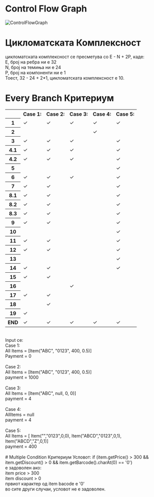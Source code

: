 # Control Flow Graph
![ControlFlowGraph](https://github.com/nikola-bozinovski/SI_2024_lab2_226054/assets/166914433/cb286ec5-6447-40a9-9535-8c184c438742)
# Цикломатската Комплексност
цикломатската комплексност се пресметува со E - N + 2P, каде:<br>
  E, број на ребра ни е 32<br>
  N, број на темиња ни е 24<br>
  P, број на компоненти ни е 1<br>
  Тоест, 32 - 24 + 2*1, цикломатската комплексност е 10.<br>
  
# Every Branch Критериум 
<table>
        <tr>
            <th></th>
            <th>Case 1:</th>
            <th>Case 2:</th>
            <th>Case 3:</th>
            <th>Case 4:</th>
            <th>Case 5:</th>
        </tr>
        <tr>
            <th>1</th> <!-- &#x2713;-->
            <td>&#x2713;</td>
            <td>&#x2713;</td>
            <td>&#x2713;</td>
            <td>&#x2713;</td>
            <td>&#x2713;</td>
        </tr>
        <tr>
            <th>2</th>
            <td></td>
            <td></td>
            <td></td>
            <td>&#x2713;</td>
            <td></td>
        </tr>
        <tr>
            <th>3</th>
            <td>&#x2713;</td>
            <td>&#x2713;</td>
            <td>&#x2713;</td>
            <td></td>
            <td>&#x2713;</td>
        </tr>
        <tr>
            <th>4.1</th>
            <td>&#x2713;</td>
            <td>&#x2713;</td>
            <td>&#x2713;</td>
            <td></td>
            <td>&#x2713;</td>
        </tr>
        <tr>
            <th>4.2</th>
            <td>&#x2713;</td>
            <td>&#x2713;</td>
            <td>&#x2713;</td>
            <td></td>
            <td>&#x2713;</td>
        </tr>
        <tr>
            <th>5</th>
            <td></td>
            <td></td>
            <td></td>
            <td></td>
            <td>&#x2713;</td>
        </tr>
        <tr>
            <th>6</th>
            <td>&#x2713;</td>
            <td>&#x2713;</td>
            <td>&#x2713;</td>
            <td></td>
            <td>&#x2713;</td>
        </tr>
        <tr>
            <th>7</th>
            <td>&#x2713;</td>
            <td>&#x2713;</td>
            <td></td>
            <td></td>
            <td>&#x2713;</td>
        </tr>
        <tr>
            <th>8.1</th>
            <td>&#x2713;</td>
            <td>&#x2713;</td>
            <td></td>
            <td></td>
            <td>&#x2713;</td>
        </tr>
        <tr>
            <th>8.2</th>
            <td>&#x2713;</td>
            <td>&#x2713;</td>
            <td></td>
            <td></td>
            <td>&#x2713;</td>
        </tr>
        <tr>
            <th>8.3</th>
            <td>&#x2713;</td>
            <td>&#x2713;</td>
            <td></td>
            <td></td>
            <td>&#x2713;</td>
        </tr>
        <tr>
            <th>9</th>
            <td>&#x2713;</td>
            <td>&#x2713;</td>
            <td></td>
            <td></td>
            <td>&#x2713;</td>
        </tr>
        <tr>
            <th>10</th>
            <td></td>
            <td></td>
            <td></td>
            <td></td>
            <td>&#x2713;</td>
        </tr>
        <tr>
            <th>11</th>
            <td>&#x2713;</td>
            <td>&#x2713;</td>
            <td></td>
            <td></td>
            <td>&#x2713;</td>
        </tr>
        <tr>
            <th>12</th>
            <td>&#x2713;</td>
            <td>&#x2713;</td>
            <td></td>
            <td></td>
            <td>&#x2713;</td>
        </tr>
        <tr>
            <th>13</th>
            <td></td>
            <td></td>
            <td></td>
            <td></td>
            <td>&#x2713;</td>
        </tr>
        <tr>
            <th>14</th>
            <td>&#x2713;</td>
            <td>&#x2713;</td>
            <td></td>
            <td></td>
            <td>&#x2713;</td>
        </tr>
        <tr>
            <th>15</th>
            <td>&#x2713;</td>
            <td>&#x2713;</td>
            <td></td>
            <td></td>
            <td></td>
        </tr>
        <tr>
            <th>16</th>
            <td></td>
            <td></td>
            <td>&#x2713;</td>
            <td></td>
            <td></td>
        </tr>
        <tr>
            <th>17</th>
            <td>&#x2713;</td>
            <td>&#x2713;</td>
            <td></td>
            <td></td>
            <td></td>
        </tr>
        <tr>
            <th>18</th>
            <td></td>
            <td>&#x2713;</td>
            <td></td>
            <td></td>
            <td></td>
        </tr>
        <tr>
            <th>19</th>
            <td>&#x2713;</td>
            <td></td>
            <td></td>
            <td></td>
            <td></td>
        </tr>
        <tr>
            <th>END</th>
            <td>&#x2713;</td>
            <td>&#x2713;</td>
            <td>&#x2713;</td>
            <td>&#x2713;</td>
            <td>&#x2713;</td>
        </tr>
</table>
<br>
Input се:<br>
    Case 1:<br>
    All Items = [Item("ABC", "0123", 400, 0.5)]<br>
    Payment = 0<br>
<br>
    Case 2:<br>
    All Items = [Item("ABC", "0123", 400, 0.5)]<br>
    payment = 1000<br>
<br>
    Case 3:<br>
    All Items = [Item("ABC", null, 0, 0)]<br>
    payment = 4<br>
<br>
    Case 4:<br>
    AllItems = null<br>
    payment = 4<br>
<br>
    Case 5:<br>
    All Items = [ Item("","0123",0,0), Item("ABCD","0123",0,1), Item("ABCD","Z",0,1)]<br>
    payment = 400<br>
<br>
# Multiple Condition Критериум 
Условот: if (item.getPrice() > 300 && item.getDiscount() > 0 && item.getBarcode().charAt(0) == '0')<br>
е задоволен ако:<br>
	item price > 300<br>
	item discount > 0<br>
	првиот карактер од item bacode е '0'<br>
во сите други случаи, условот не е задоволен.<br>

